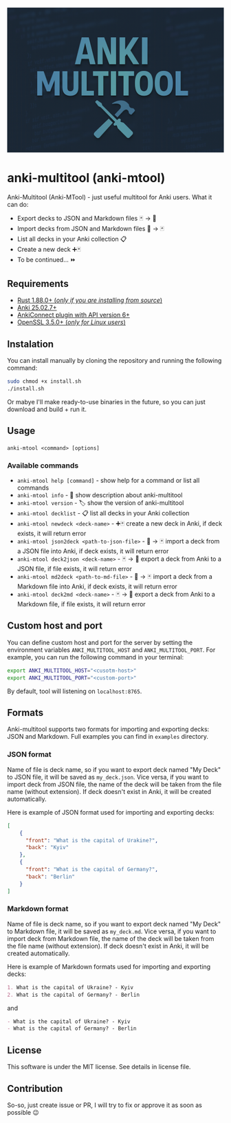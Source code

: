 ![anki-multitool-logo](https://github.com/gaussfff/anki-multitool/blob/master/resources/pics/anki-multitool-log.png)

# anki-multitool (anki-mtool)
Anki-Multitool (Anki-MTool) - just useful multitool for Anki users. What it can do:
- Export decks to JSON and Markdown files 🃏 -> 📄
- Import decks from JSON and Markdown files 📄 -> 🃏
- List all decks in your Anki collection 📋
- Create a new deck ➕🃏
- To be continued... ⏩

## Requirements
- [Rust 1.88.0+ (*only if you are installing from source*)](https://www.rust-lang.org/tools/install)
- [Anki 25.02.7+](https://apps.ankiweb.net/)
- [AnkiConnect plugin with API version 6+](https://ankiweb.net/shared/info/2055492159)
- [OpenSSL 3.5.0+ (*only for Linux users*)](https://openssl.org/)

## Instalation
You can install manually by cloning the repository and running the following command:
```bash
sudo chmod +x install.sh
./install.sh
```
Or mabye I'll make ready-to-use binaries in the future, so you can just download and build + run it.

## Usage
`anki-mtool <command> [options]`

### Available commands
- `anki-mtool help [command]` - show help for a command or list all commands
- `anki-mtool info` - 📝 show description about anki-multitool
- `anki-mtool version` - 🏷️ show the version of anki-multitool
- `anki-mtool decklist` - 📋 list all decks in your Anki collection
- `anki-mtool newdeck <deck-name>` - ➕🃏 create a new deck in Anki, if deck exists, it will return error
- `anki-mtool json2deck <path-to-json-file>` - 📄 -> 🃏 import a deck from a JSON file into Anki, if deck exists, it will return error
- `anki-mtool deck2json <deck-name>` - 🃏 -> 📄 export a deck from Anki to a JSON file, if file exists, it will return error
- `anki-mtool md2deck <path-to-md-file>` - 📄 -> 🃏 import a deck from a Markdown file into Anki, if deck exists, it will return error
- `anki-mtool deck2md <deck-name>` - 🃏 -> 📄 export a deck from Anki to a Markdown file, if file exists, it will return error

## Custom host and port
You can define custom host and port for the server by setting the environment variables `ANKI_MULTITOOL_HOST` and `ANKI_MULTITOOL_PORT`. For example, you can run the following command in your terminal:
```bash
export ANKI_MULTITOOL_HOST="<cusotm-host>"
export ANKI_MULTITOOL_PORT="<custom-port>"
```

By default, tool will listening on `localhost:8765`.

## Formats
Anki-multitool supports two formats for importing and exporting decks: JSON and Markdown. Full examples you can find in `examples` directory.

### JSON format
Name of file is deck name, so if you want to export deck named "My Deck" to JSON file, it will be saved as `my_deck.json`. 
Vice versa, if you want to import deck from JSON file, the name of the deck will be taken from the file name (without extension).
If deck doesn't exist in Anki, it will be created automatically.

Here is example of JSON format used for importing and exporting decks:
```json
[
    {
      "front": "What is the capital of Urakine?",
      "back": "Kyiv"
    },
    {
      "front": "What is the capital of Germany?",
      "back": "Berlin"
    }
]
```

### Markdown format
Name of file is deck name, so if you want to export deck named "My Deck" to Markdown file, it will be saved as `my_deck.md`.
Vice versa, if you want to import deck from Markdown file, the name of the deck will be taken from the file name (without extension).
If deck doesn't exist in Anki, it will be created automatically.

Here is example of Markdown formats used for importing and exporting decks:
```markdown
1. What is the capital of Ukraine? - Kyiv
2. What is the capital of Germany? - Berlin
```

and 

```markdown
- What is the capital of Ukraine? - Kyiv
- What is the capital of Germany? - Berlin
```

## License
This software is under the MIT license. See details in license file.

## Contribution
So-so, just create issue or PR, I will try to fix or approve it as soon as possible 😉

